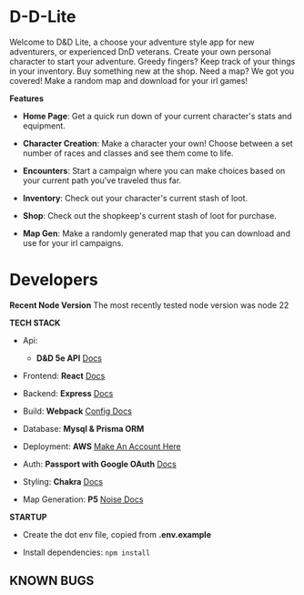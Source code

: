 # D-D-Lite

Welcome to D&D Lite, a choose your adventure style app for new adventurers, or experienced DnD veterans. Create your own personal character to start your adventure. Greedy fingers? Keep track of your things in your inventory. Buy something new at the shop. Need a map? We got you covered! Make a random map and download for your irl games!

**Features**
- **Home Page**: Get a quick run down of your current character's stats and equipment.

- **Character Creation**: Make a character your own! Choose between a set number of races and classes and see them come to life.

- **Encounters**: Start a campaign where you can make choices based on your current path you've traveled thus far.

- **Inventory**: Check out your character's current stash of loot.

- **Shop**: Check out the shopkeep's current stash of loot for purchase.

- **Map Gen**: Make a randomly generated map that you can download and use for your irl campaigns.

# Developers

**Recent Node Version**
The most recently tested node version was node 22

**TECH STACK**
  - Api:
    - **D&D 5e API** [Docs](https://5e-bits.github.io/docs/)

  - Frontend: **React** [Docs](https://react.dev/)

  - Backend: **Express** [Docs](https://expressjs.com/en/4x/api.html)

  - Build: **Webpack** [Config Docs](https://webpack.js.org/configuration/)

  - Database: **Mysql & Prisma ORM**

  - Deployment: **AWS** [Make An Account Here](https://aws.amazon.com/free/?gclid=Cj0KCQjw8--2BhCHARIsAF_w1gxqy2n-xVXx_xy7dM4sYBu7QCjL7IfB_oLIrqY4XcT9CJ9VAIbVKbIaAlnlEALw_wcB&trk=7541ebd3-552d-4f98-9357-b542436aa66c&sc_channel=ps&ef_id=Cj0KCQjw8--2BhCHARIsAF_w1gxqy2n-xVXx_xy7dM4sYBu7QCjL7IfB_oLIrqY4XcT9CJ9VAIbVKbIaAlnlEALw_wcB:G:s&s_kwcid=AL!4422!3!651751058796!e!!g!!aws%20console!19852662149!145019243977&all-free-tier.sort-by=item.additionalFields.SortRank&all-free-tier.sort-order=asc&awsf.Free%20Tier%20Types=*all&awsf.Free%20Tier%20Categories=*all)

  - Auth: **Passport with Google OAuth** [Docs](https://www.passportjs.org/tutorials/google/)

  - Styling: **Chakra** [Docs](https://v2.chakra-ui.com/)

  - Map Generation: **P5** [Noise Docs](https://p5js.org/reference/p5/noise/)

**STARTUP**
- Create the dot env file, copied from **.env.example**

- Install dependencies: ```npm install```


**KNOWN BUGS**
-